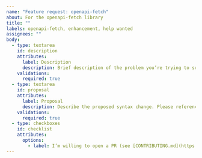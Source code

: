 ```yaml
---
name: "Feature request: openapi-fetch"
about: For the openapi-fetch library
title: ""
labels: openapi-fetch, enhancement, help wanted
assignees: ""
body:
  - type: textarea
    id: description
    attributes:
      label: Description
      description: Brief description of the problem you’re trying to solve, and why this could be useful.
    validations:
      required: true
  - type: textarea
    id: proposal
    attributes:
      label: Proposal
      description: Describe the proposed syntax change. Please reference any prior art or similar examples.
    validations:
      required: true
  - type: checkboxes
    id: checklist
    attributes:
      options:
        - label: I’m willing to open a PR (see [CONTRIBUTING.md](https://github.com/openapi-ts/openapi-typescript/blob/main/packages/openapi-fetch/CONTRIBUTING.md))
---
```

